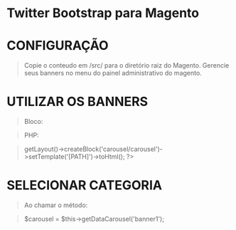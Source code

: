 Twitter Bootstrap para Magento
=========================

CONFIGURAÇÃO
============

> Copie o conteudo em /src/ para o diretório raiz do Magento.
> Gerencie seus banners no menu do painel administrativo do magento.

UTILIZAR OS BANNERS
===================

> Bloco:

> <block type="carousel/carousel" name="[NOME]" alias="[ALIAS]" template="[PATH]" />

> PHP:

> <?php echo $this->getLayout()->createBlock('carousel/carousel')->setTemplate('[PATH]')->toHtml(); ?>

SELECIONAR CATEGORIA
====================

> Ao chamar o método:

> $carousel = $this->getDataCarousel('banner1');